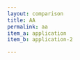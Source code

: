 ```yaml
---
layout: comparison
title: AA
permalink: aa
item_a: application
item_b: application-2

---
```

<!-- Add an essay or interpretive material below this line,
using HTML or markdown.  Do not modify this file above this line -->


